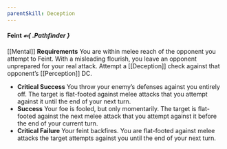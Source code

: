 ```yaml
---
parentSkill: Deception 
---
```


#### Feint *⬻{ .Pathfinder }*
[[Mental]]
**Requirements** You are within melee reach of the opponent you attempt to Feint.
With a misleading flourish, you leave an opponent unprepared for your real attack. Attempt a [[Deception]] check against that opponent’s [[Perception]] DC.
- **Critical Success** You throw your enemy’s defenses against you entirely off. The target is flat-footed against melee attacks that you attempt against it until the end of your next turn.
- **Success** Your foe is fooled, but only momentarily. The target is flat-footed against the next melee attack that you attempt against it before the end of your current turn.
- **Critical Failure** Your feint backfires. You are flat-footed against melee attacks the target attempts against you until the end of your next turn.